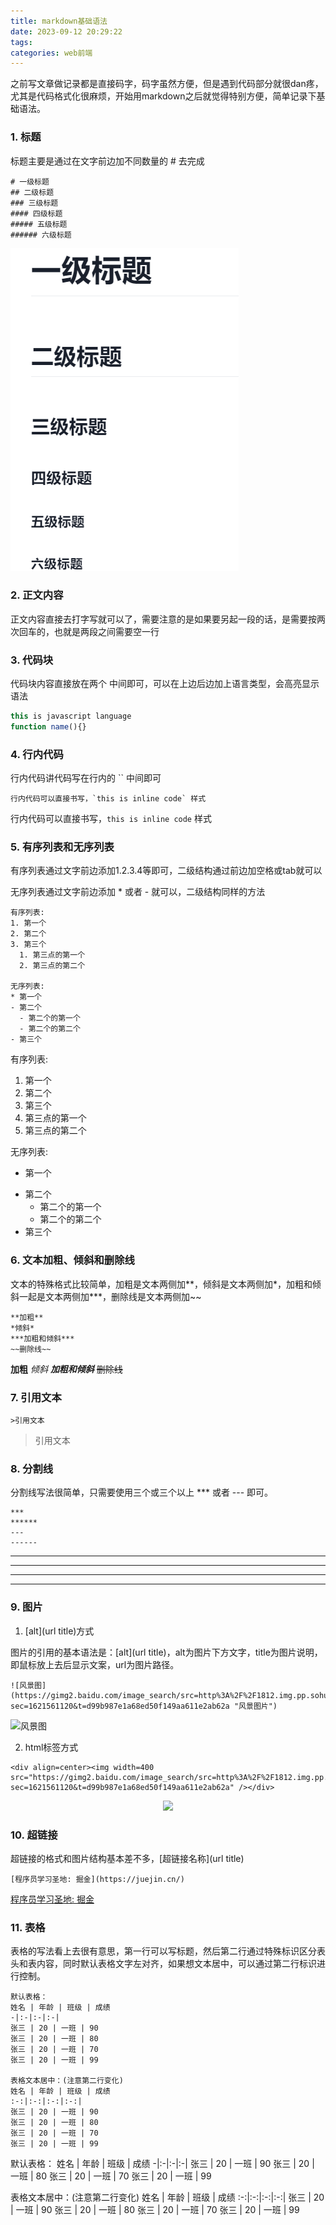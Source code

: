 ```yaml
---
title: markdown基础语法
date: 2023-09-12 20:29:22
tags:
categories: web前端
---
```


之前写文章做记录都是直接码字，码字虽然方便，但是遇到代码部分就很dan疼，尤其是代码格式化很麻烦，开始用markdown之后就觉得特别方便，简单记录下基础语法。

### 1. 标题

标题主要是通过在文字前边加不同数量的 # 去完成

```shell
# 一级标题
## 二级标题
### 三级标题
#### 四级标题
##### 五级标题
###### 六级标题
```
<img src="/images/markdown/title.png" />

### 2. 正文内容

正文内容直接去打字写就可以了，需要注意的是如果要另起一段的话，是需要按两次回车的，也就是两段之间需要空一行

### 3. 代码块

代码块内容直接放在两个 中间即可，可以在上边后边加上语言类型，会高亮显示语法

```javascript
this is javascript language
function name(){}
```

### 4. 行内代码

行内代码讲代码写在行内的 `` 中间即可

```shell
行内代码可以直接书写，`this is inline code` 样式
```

行内代码可以直接书写，`this is inline code` 样式

### 5. 有序列表和无序列表

有序列表通过文字前边添加1.2.3.4等即可，二级结构通过前边加空格或tab就可以

无序列表通过文字前边添加 * 或者 - 就可以，二级结构同样的方法

```shell
有序列表: 
1. 第一个
2. 第二个
3. 第三个
  1. 第三点的第一个
  2. 第三点的第二个

无序列表: 
* 第一个
- 第二个
  - 第二个的第一个
  - 第二个的第二个
- 第三个
```

有序列表: 
1. 第一个
2. 第二个
3. 第三个
  1. 第三点的第一个
  2. 第三点的第二个

无序列表: 
* 第一个
- 第二个
  - 第二个的第一个
  - 第二个的第二个
- 第三个

### 6. 文本加粗、倾斜和删除线

文本的特殊格式比较简单，加粗是文本两侧加**，倾斜是文本两侧加*，加粗和倾斜一起是文本两侧加***，删除线是文本两侧加~~

```shell
**加粗**
*倾斜*
***加粗和倾斜***
~~删除线~~
```

**加粗**
*倾斜*
***加粗和倾斜***
~~删除线~~

### 7. 引用文本

```shell
>引用文本
```

>引用文本

### 8. 分割线

分割线写法很简单，只需要使用三个或三个以上 *** 或者 --- 即可。

```shell
***
******
---
------
```

***
******
---
------

### 9. 图片

1. [alt](url title)方式
 
图片的引用的基本语法是：[alt](url title)，alt为图片下方文字，title为图片说明，即鼠标放上去后显示文案，url为图片路径。

```shell
![风景图](https://gimg2.baidu.com/image_search/src=http%3A%2F%2F1812.img.pp.sohu.com.cn%2Fimages%2Fblog%2F2009%2F11%2F18%2F18%2F8%2F125b6560a6ag214.jpg&refer=http%3A%2F%2F1812.img.pp.sohu.com.cn&app=2002&size=f9999,10000&q=a80&n=0&g=0n&fmt=jpeg?sec=1621561120&t=d99b987e1a68ed50f149aa611e2ab62a "风景图片")
```

![风景图](https://gimg2.baidu.com/image_search/src=http%3A%2F%2F1812.img.pp.sohu.com.cn%2Fimages%2Fblog%2F2009%2F11%2F18%2F18%2F8%2F125b6560a6ag214.jpg&refer=http%3A%2F%2F1812.img.pp.sohu.com.cn&app=2002&size=f9999,10000&q=a80&n=0&g=0n&fmt=jpeg?sec=1621561120&t=d99b987e1a68ed50f149aa611e2ab62a "风景图片")

2. html标签方式

```shell
<div align=center><img width=400 src="https://gimg2.baidu.com/image_search/src=http%3A%2F%2F1812.img.pp.sohu.com.cn%2Fimages%2Fblog%2F2009%2F11%2F18%2F18%2F8%2F125b6560a6ag214.jpg&refer=http%3A%2F%2F1812.img.pp.sohu.com.cn&app=2002&size=f9999,10000&q=a80&n=0&g=0n&fmt=jpeg?sec=1621561120&t=d99b987e1a68ed50f149aa611e2ab62a" /></div>
```

<div align=center><img width=400 src="https://gimg2.baidu.com/image_search/src=http%3A%2F%2F1812.img.pp.sohu.com.cn%2Fimages%2Fblog%2F2009%2F11%2F18%2F18%2F8%2F125b6560a6ag214.jpg&refer=http%3A%2F%2F1812.img.pp.sohu.com.cn&app=2002&size=f9999,10000&q=a80&n=0&g=0n&fmt=jpeg?sec=1621561120&t=d99b987e1a68ed50f149aa611e2ab62a" /></div>

### 10. 超链接

超链接的格式和图片结构基本差不多，[超链接名称](url title)

```shell
[程序员学习圣地: 掘金](https://juejin.cn/)
```

[程序员学习圣地: 掘金](https://juejin.cn/)

### 11. 表格

表格的写法看上去很有意思，第一行可以写标题，然后第二行通过特殊标识区分表头和表内容，同时默认表格文字左对齐，如果想文本居中，可以通过第二行标识进行控制。

```shell
默认表格：
姓名 | 年龄 | 班级 | 成绩
-|:-|:-|:-|
张三 | 20 | 一班 | 90
张三 | 20 | 一班 | 80
张三 | 20 | 一班 | 70
张三 | 20 | 一班 | 99

表格文本居中：(注意第二行变化)
姓名 | 年龄 | 班级 | 成绩
:-:|:-:|:-:|:-:|
张三 | 20 | 一班 | 90
张三 | 20 | 一班 | 80
张三 | 20 | 一班 | 70
张三 | 20 | 一班 | 99
```

默认表格：
姓名 | 年龄 | 班级 | 成绩
-|:-|:-|:-|
张三 | 20 | 一班 | 90
张三 | 20 | 一班 | 80
张三 | 20 | 一班 | 70
张三 | 20 | 一班 | 99

表格文本居中：(注意第二行变化)
姓名 | 年龄 | 班级 | 成绩
:-:|:-:|:-:|:-:|
张三 | 20 | 一班 | 90
张三 | 20 | 一班 | 80
张三 | 20 | 一班 | 70
张三 | 20 | 一班 | 99
